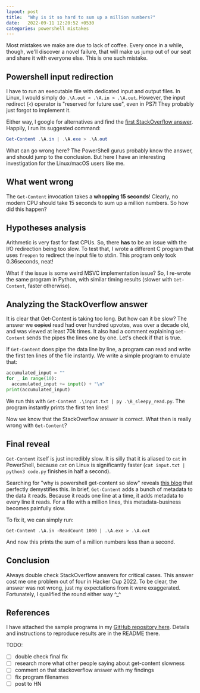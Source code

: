 ```yaml
---
layout: post
title:  "Why is it so hard to sum up a million numbers?"
date:   2022-09-11 12:20:52 +0530
categories: powershell mistakes
---
```


Most mistakes we make are due to lack of coffee. Every once in a while, though, we'll discover a novel failure, that will make us jump out of our seat and share it with everyone else. This is one such mistake.

## Powershell input redirection

I have to run an executable file with dedicated input and output files. In Linux, I would simply do `.\A.out < .\A.in > .\A.out`. However, the input redirect (`<`) operator is "reserved for future use", even in PS7! They probably just forgot to implement it.

Either way, I google for alternatives and find the [first StackOverflow answer](https://stackoverflow.com/a/11788475/2181238). Happily, I run its suggested command:

```powershell
Get-Content .\A.in | .\A.exe > .\A.out
```

What can go wrong here? The PowerShell gurus probably know the answer, and should jump to the conclusion. But here I have an interesting investigation for the Linux/macOS users like me.

## What went wrong

The `Get-Content` invocation takes a **whopping 15 seconds**! Clearly, no modern CPU should take 15 seconds to sum up a million numbers. So how did this happen?

## Hypotheses analysis

Arithmetic is very fast for fast CPUs. So, there **has** to be an issue with the I/O redirection being too slow. To test that, I wrote a different C program that uses `freopen` to redirect the input file to stdin. This program only took 0.36seconds, neat!

What if the issue is some weird MSVC implementation issue? So, I re-wrote the same program in Python, with similar timing results (slower with `Get-Content`, faster otherwise).

## Analyzing the StackOverflow answer

It is clear that Get-Content is taking too long. But how can it be slow? The answer we ~~copied~~ read had over hundred upvotes, was over a decade old, and was viewed at least 70k times. It also had a comment explaining `Get-Content` sends the pipes the lines one by one. Let's check if that is true.

<!-- First, we run `Measure-Command { Get-Content .\input.txt > check.txt }` to get the baseline performance of `Get-Content`. On my machine, this takes around 20 seconds to complete. -->

If `Get-Content` does pipe the data line by line, a program can read and write the first ten lines of the file instantly. We write a simple program to emulate that:

```python
accumulated_input = ""
for _ in range(10):
  accumulated_input += input() + "\n"
print(accumulated_input)
```

We run this with `Get-Content .\input.txt | py .\B_sleepy_read.py`. The program instantly prints the first ten lines!

Now we know that the StackOverflow answer is correct. What then is really wrong with `Get-Content`?

## Final reveal

`Get-Content` itself is just incredibly slow. It is silly that it is aliased to `cat` in PowerShell, because `cat` on Linux is significantly faster (`cat input.txt | python3 code.py` finishes in half a second).

Searching for "why is powershell get-content so slow" reveals [this blog](https://joelitechlife.ca/2022/06/08/powershell-get-content-slow/) that perfectly demystifies this. In brief, `Get-Content` adds a bunch of metadata to the data it reads. Because it reads one line at a time, it adds metadata to every line it reads. For a file with a million lines, this metadata-business becomes painfully slow.

To fix it, we can simply run:

`Get-Content .\A.in -ReadCount 1000 | .\A.exe > .\A.out`

And now this prints the sum of a million numbers less than a second.


## Conclusion

Always double check StackOverflow answers for critical cases. This answer cost me one problem out of four in Hacker Cup 2022. To be clear, the answer was not wrong, just my expectations from it were exaggerated. Fortunately, I qualified the round either way ^_^

## References

I have attached the sample programs in my [GitHub repository here](https://github.com/gaurangtandon/gaurangtandon.github.io/blob/master/codes/powershell-redirection). Details and instructions to reproduce results are in the README there.

TODO:
- [ ] double check final fix
- [ ] research more what other people saying about get-content slowness
- [ ] comment on that stackoverflow answer with my findings
- [ ] fix program filenames
- [ ] post to HN